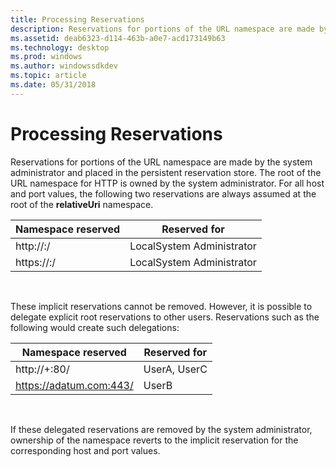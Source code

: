 ```yaml
---
title: Processing Reservations
description: Reservations for portions of the URL namespace are made by the system administrator and placed in the persistent reservation store.
ms.assetid: deab6323-d114-463b-a0e7-acd173149b63
ms.technology: desktop
ms.prod: windows
ms.author: windowssdkdev
ms.topic: article
ms.date: 05/31/2018
---
```


# Processing Reservations

Reservations for portions of the URL namespace are made by the system administrator and placed in the persistent reservation store. The root of the URL namespace for HTTP is owned by the system administrator. For all host and port values, the following two reservations are always assumed at the root of the **relativeUri** namespace.



| Namespace reserved                 | Reserved for              |
|------------------------------------|---------------------------|
| http://<host>:<port>/  | LocalSystem Administrator |
| https://<host>:<port>/ | LocalSystem Administrator |



 

These implicit reservations cannot be removed. However, it is possible to delegate explicit root reservations to other users. Reservations such as the following would create such delegations:



| Namespace reserved      | Reserved for |
|-------------------------|--------------|
| http://+:80/            | UserA, UserC |
| https://adatum.com:443/ | UserB        |



 

If these delegated reservations are removed by the system administrator, ownership of the namespace reverts to the implicit reservation for the corresponding host and port values.

 

 




